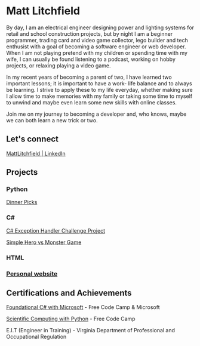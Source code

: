 <h1>Matt Litchfield</h1>
<p>By day, I am an electrical engineer designing power and lighting systems for retail and school construction projects, but by night I am a beginner programmer, trading card and video game collector, lego builder and tech enthusist with a goal of becoming a software engineer or web developer. When I am not playing pretend with my children or spending time with my wife, I can usually be found listening to a podcast, working on hobby projects, or relaxing playing a video game.</p>

<p>In my recent years of becoming a parent of two, I have learned two important lessons; it is important to have a work- life balance and to always be learning. I strive to apply these to my life everyday, whether making sure I allow time to make memories with my family or taking some time to myself to unwind and maybe even learn some new skills with online classes.

Join me on my journey to becoming a developer and, who knows, maybe we can both learn a new trick or two.</p>

<h2> Let's connect</h2>
<p><a href="https://www.linkedin.com/in/matt-litchfield-ee">MattLitchfield | LinkedIn</a></p>

<h2>Projects</h2>
<h3>Python</h3>
<p><a href="https://github.com/mlitchfield901/Dinner_Picks">Dinner Picks</a></p>

<h3>C#</h3>
<p><a href="https://github.com/mlitchfield901/Exception_Handler">C# Exception Handler Challenge Project</a></p>
<p><a href="https://github.com/mlitchfield901/Hero_Vs_Monster_Game">Simple Hero vs Monster Game</a></p>

<h3>HTML<h3>
<p><a href="https://mlitchfield901.github.io/">Personal website</a></p>

<h2>Certifications and Achievements</h2>
<p><a href="https://www.freecodecamp.org/certification/mlitchfield/foundational-c-sharp-with-microsoft">Foundational C# with Microsoft</a> - Free Code Camp & Microsoft</p>
<p><a href="https://www.freecodecamp.org/certification/mlitchfield/scientific-computing-with-python-v7">Scientific Computing with Python</a> - Free Code Camp</p>
<p>E.I.T (Engineer in Training) - Virginia Department of Professional and Occupational Regulation</p>
